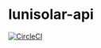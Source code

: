 # lunisolar-api

[![CircleCI](https://circleci.com/gh/tapirs/lunisolar-api/tree/master.svg?style=svg)](https://circleci.com/gh/tapirs/lunisolar-api/tree/master)
